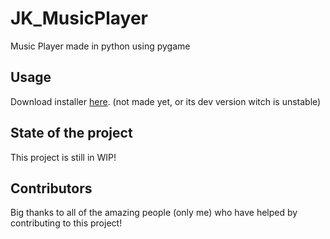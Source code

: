 # JK_MusicPlayer
Music Player made in python using pygame

## Usage
Download installer [here](https://app.mediafire.com/myfiles). (not made yet, or its dev version witch is unstable)

## State of the project
This project is still in WIP!


## Contributors
Big thanks to all of the amazing people (only me) who have helped by contributing to this project!
